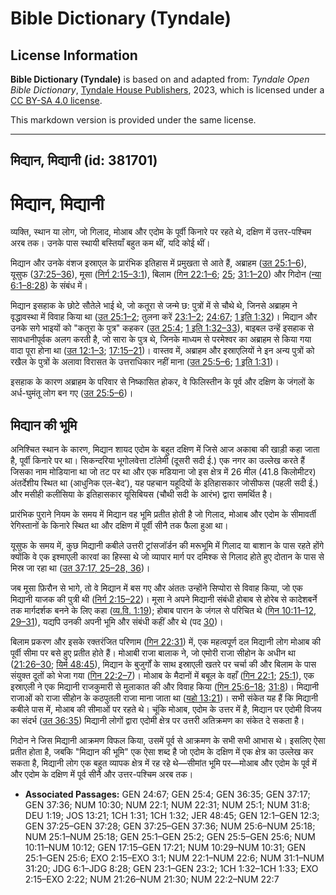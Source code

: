 # Bible Dictionary (Tyndale)

## License Information

**Bible Dictionary (Tyndale)** is based on and adapted from: _Tyndale Open Bible Dictionary_, [Tyndale House Publishers](https://tyndaleopenresources.com/), 2023, which is licensed under a [CC BY-SA 4.0 license](https://creativecommons.org/licenses/by-sa/4.0/legalcode.en).

This markdown version is provided under the same license.



--------------------------------

## मिद्यान, मिद्यानी (id: 381701)

मिद्यान, मिद्यानी
=================

व्यक्ति, स्थान या लोग, जो गिलाद, मोआब और एदोम के पूर्वी किनारे पर रहते थे, दक्षिण में उत्तर\-पश्चिम अरब तक। उनके पास स्थायी बस्तियाँ बहुत कम थीं, यदि कोई थीं।

मिद्यान और उनके वंशज इस्राएल के प्रारंभिक इतिहास में प्रमुखता से आते हैं, अब्राहम ([उत 25:1–6](https://ref.ly/Gen25:1-Gen25:6)), यूसुफ ([37:25–36](https://ref.ly/Gen37:25-Gen37:36)), मूसा ([निर्ग 2:15–3:1](https://ref.ly/Exod2:15-Exod3:1)), बिलाम ([गिन 22:1–6](https://ref.ly/Num22:1-Num22:6); [25](https://ref.ly/Num25:1-Num25:18); [31:1–20](https://ref.ly/Num31:1-Num31:20)) और गिदोन ([न्या 6:1–8:28](https://ref.ly/Judg6:1-Judg8:28)) के संबंध में।

मिद्यान इसहाक के छोटे सौतेले भाई थे, जो कतूरा से जन्मे छ: पुत्रों में से चौथे थे, जिनसे अब्राहम ने वृद्धावस्था में विवाह किया था ([उत 25:1–2](https://ref.ly/Gen25:1-Gen25:2); तुलना करें [23:1–2](https://ref.ly/Gen23:1-Gen23:2); [24:67](https://ref.ly/Gen24:67); [1 इति 1:32](https://ref.ly/1Chr1:32))। मिद्यान और उनके सगे भाइयों को "कतूरा के पुत्र" कहकर ([उत 25:4](https://ref.ly/Gen25:4); [1 इति 1:32–33](https://ref.ly/1Chr1:32-1Chr1:33)), बाइबल उन्हें इसहाक से सावधानीपूर्वक अलग करती है, जो सारा के पुत्र थे, जिनके माध्यम से परमेश्वर का अब्राहम से किया गया वादा पूरा होना था ([उत 12:1–3](https://ref.ly/Gen12:1-Gen12:3); [17:15–21](https://ref.ly/Gen17:15-Gen17:21))। वास्तव में, अब्राहम और इस्राएलियों ने इन अन्य पुत्रों को रखैल के पुत्रों के अलावा विरासत के उत्तराधिकार नहीं माना ([उत 25:5–6](https://ref.ly/Gen25:5-Gen25:6); [1 इति 1:31](https://ref.ly/1Chr1:31))।

इसहाक के कारण अब्राहम के परिवार से निष्कासित होकर, वे फिलिस्तीन के पूर्व और दक्षिण के जंगलों के अर्ध\-घुमंतू लोग बन गए ([उत 25:5–6](https://ref.ly/Gen25:5-Gen25:6))।

मिद्यान की भूमि
---------------

अनिश्चित स्थान के कारण, मिद्यान शायद एदोम के बहुत दक्षिण में जिसे आज अकाबा की खाड़ी कहा जाता है, पूर्वी किनारे पर था। सिकन्दरिया भूगोलवेत्ता टॉलेमी (दूसरी सदी ई.) एक नगर का उल्लेख करते हैं जिसका नाम मोडियाना था जो तट पर था और एक मडियाना जो इस क्षेत्र में 26 मील (41\.8 किलोमीटर) अंतर्देशीय स्थित था (आधुनिक एल\-बेद’), यह पहचान यहूदियों के इतिहासकार जोसीफस (पहली सदी ई.) और मसीही कलीसिया के इतिहासकार यूसिबियस (चौथी सदी के आरंभ) द्वारा समर्थित है।

प्रारंभिक पुराने नियम के समय में मिद्यान वह भूमि प्रतीत होती है जो गिलाद, मोआब और एदोम के सीमावर्ती रेगिस्तानों के किनारे स्थित था और दक्षिण में पूर्वी सीनै तक फैला हुआ था।

यूसुफ के समय में, कुछ मिद्यानी कबीले उत्तरी ट्रांसजॉर्डन की मरूभूमि में गिलाद या बाशान के पास रहते होंगे क्योंकि वे एक इश्माएली कारवां का हिस्सा थे जो व्यापार मार्ग पर दमिश्क से गिलाद होते हुए दोतान के पास से मिस्र जा रहा था ([उत 37:17, 25–28, 36](https://ref.ly/Gen37:17,Gen37:25-Gen37:28,Gen37:36))।

जब मूसा फ़िरौन से भागे, तो वे मिद्यान में बस गए और अंततः उन्होंने सिप्पोरा से विवाह किया, जो एक मिद्यानी याजक की पुत्री थी ([निर्ग 2:15–22](https://ref.ly/Exod2:15-Exod2:22))। मूसा ने अपने मिद्यानी संबंधी होबाब से होरेब से कादेशबर्ने तक मार्गदर्शक बनने के लिए कहा ([व्य.वि. 1:19](https://ref.ly/Deut1:19)); होबाब पारान के जंगल से परिचित थे ([गिन 10:11–12, 29–31](https://ref.ly/Num10:11-Num10:12,Num10:29-Num10:31)), यद्यपि उनकी अपनी भूमि और संबंधी कहीं और थे (पद [30](https://ref.ly/Num10:30))।

बिलाम प्रकरण और इसके रक्तरंजित परिणाम ([गिन 22:31](https://ref.ly/Num22:31)) में, एक महत्वपूर्ण दल मिद्यानी लोग मोआब की पूर्वी सीमा पर बसे हुए प्रतीत होते हैं। मोआबी राजा बालाक ने, जो एमोरी राजा सीहोन के अधीन था ([21:26–30](https://ref.ly/Num21:26-Num21:30); [यिर्म 48:45](https://ref.ly/Jer48:45)), मिद्यान के बुजुर्गों के साथ इस्राएली खतरे पर चर्चा की और बिलाम के पास संयुक्त दूतों को भेजा गया ([गिन 22:2–7](https://ref.ly/Num22:2-Num22:7))। मोआब के मैदानों में बबूल के वहाँ ([गिन 22:1](https://ref.ly/Num22:1); [25:1](https://ref.ly/Num25:1)), एक इस्राएली ने एक मिद्यानी राजकुमारी से मुलाकात की और विवाह किया ([गिन 25:6–18](https://ref.ly/Num25:6-Num25:18); [31:8](https://ref.ly/Num31:8))। मिद्यानी राजाओं को राजा सीहोन के कठपुतली राजा माना जाता था ([यहो 13:21](https://ref.ly/Josh13:21))। सभी संकेत यह हैं कि मिद्यानी कबीले पास में, मोआब की सीमाओं पर रहते थे। चूंकि मोआब, एदोम के उत्तर में है, मिद्यान पर एदोमी विजय का संदर्भ ([उत 36:35](https://ref.ly/Gen36:35)) मिद्यानी लोगों द्वारा एदोमी क्षेत्र पर उत्तरी अतिक्रमण का संकेत दे सकता है।

गिदोन ने जिस मिद्यानी आक्रमण विफल किया, उसमें पूर्व से आक्रमण के सभी सभी आभास थे। इसलिए ऐसा प्रतीत होता है, जबकि "मिद्यान की भूमि" एक ऐसा शब्द है जो एदोम के दक्षिण में एक क्षेत्र का उल्लेख कर सकता है, मिद्यानी लोग एक बहुत व्यापक क्षेत्र में रह रहे थे—सीमांत भूमि पर—मोआब और एदोम के पूर्व में और एदोम के दक्षिण में पूर्व सीनै और उत्तर\-पश्चिम अरब तक।

* **Associated Passages:** GEN 24:67; GEN 25:4; GEN 36:35; GEN 37:17; GEN 37:36; NUM 10:30; NUM 22:1; NUM 22:31; NUM 25:1; NUM 31:8; DEU 1:19; JOS 13:21; 1CH 1:31; 1CH 1:32; JER 48:45; GEN 12:1–GEN 12:3; GEN 37:25–GEN 37:28; GEN 37:25–GEN 37:36; NUM 25:6–NUM 25:18; NUM 25:1–NUM 25:18; GEN 25:1–GEN 25:2; GEN 25:5–GEN 25:6; NUM 10:11–NUM 10:12; GEN 17:15–GEN 17:21; NUM 10:29–NUM 10:31; GEN 25:1–GEN 25:6; EXO 2:15–EXO 3:1; NUM 22:1–NUM 22:6; NUM 31:1–NUM 31:20; JDG 6:1–JDG 8:28; GEN 23:1–GEN 23:2; 1CH 1:32–1CH 1:33; EXO 2:15–EXO 2:22; NUM 21:26–NUM 21:30; NUM 22:2–NUM 22:7

